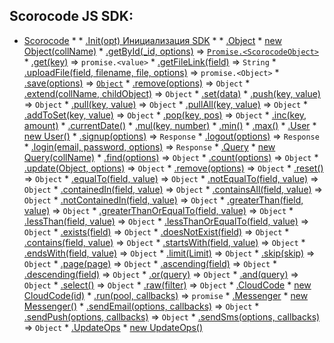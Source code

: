 ## Scorocode JS SDK: 

* [Scorocode](Scorocode.md#Scorocode)
    * 
        * [.Init(opt) Инициализация SDK](Scorocode.md#Scorocode+Init)
    * 
        * [.Object](Scorocode.Object.md#Scorocode.Object)
            * [new Object(collName)](Scorocode.Object.md#new_Scorocode.Object_new)
            * [.getById(_id, options)](Scorocode.Object.md#Scorocode.Object+getById) ⇒ <code>[Promise.&lt;ScorocodeObject&gt;](#Scorocode.Object)</code>
            * [.get(key)](Scorocode.Object.md#Scorocode.Object+get) ⇒ <code>promise.&lt;value&gt;</code>
            * [.getFileLink(field)](Scorocode.Object.md#Scorocode.Object+getFileLink) ⇒ <code>String</code>
            * [.uploadFile(field, filename, file, options)](Scorocode.Object.md#Scorocode.Object+uploadFile) ⇒ <code>promise.&lt;Object&gt;</code>
            * [.save(options)](Scorocode.Object.md#Scorocode.Object+save) ⇒ <code>[Object](#Scorocode.Object)</code>
            * [.remove(options)](Scorocode.Object.md#Scorocode.Object+remove) ⇒ <code>Object</code>
            * [.extend(collName, childObject)](Scorocode.Object.md#Scorocode.Object+extend) ⇒ <code>Object</code>
            * [.set(data)](Scorocode.Object.md#Scorocode.Object+set)
            * [.push(key, value)](Scorocode.Object.md#Scorocode.Object+push) ⇒ <code>Object</code>
            * [.pull(key, value)](Scorocode.Object.md#Scorocode.Object+pull) ⇒ <code>Object</code>
            * [.pullAll(key, value)](Scorocode.Object.md#Scorocode.Object+pullAll) ⇒ <code>Object</code>
            * [.addToSet(key, value)](Scorocode.Object.md#Scorocode.Object+addToSet) ⇒ <code>Object</code>
            * [.pop(key, pos)](Scorocode.Object.md#Scorocode.Object+pop) ⇒ <code>Object</code>
            * [.inc(key, amount)](Scorocode.Object.md#Scorocode.Object+inc)
            * [.currentDate()](Scorocode.Object.md#Scorocode.Object+currentDate)
            * [.mul(key, number)](Scorocode.Object.md#Scorocode.Object+mul)
            * [.min()](Scorocode.Object.md#Scorocode.Object+min)
            * [.max()](Scorocode.Object.md#Scorocode.Object+max)
        * [.User](Scorocode.User.md#Scorocode.User)
            * [new User()](Scorocode.User.md#new_Scorocode.User_new)
            * [.signup(options)](Scorocode.User.md#Scorocode.User+signup) ⇒ <code>Response</code>
            * [.logout(options)](Scorocode.User.md#Scorocode.User+logout) ⇒ <code>Response</code>
            * [.login(email, password, options)](Scorocode.User.md#Scorocode.User+login) ⇒ <code>Response</code>
        * [.Query](Scorocode.Query.md#Scorocode.Query)
            * [new Query(collName)](Scorocode.Query.md#new_Scorocode.Query_new)
            * [.find(options)](Scorocode.Query.md#Scorocode.Query+find) ⇒ <code>Object</code>
            * [.count(options)](Scorocode.Query.md#Scorocode.Query+count) ⇒ <code>Object</code>
            * [.update(Object, options)](Scorocode.Query.md#Scorocode.Query+update) ⇒ <code>Object</code>
            * [.remove(options)](Scorocode.Query.md#Scorocode.Query+remove) ⇒ <code>Object</code>
            * [.reset()](Scorocode.Query.md#Scorocode.Query+reset) ⇒ <code>Object</code>
            * [.equalTo(field, value)](Scorocode.Query.md#Scorocode.Query+equalTo) ⇒ <code>Object</code>
            * [.notEqualTo(field, value)](Scorocode.Query.md#Scorocode.Query+notEqualTo) ⇒ <code>Object</code>
            * [.containedIn(field, value)](Scorocode.Query.md#Scorocode.Query+containedIn) ⇒ <code>Object</code>
            * [.containsAll(field, value)](Scorocode.Query.md#Scorocode.Query+containsAll) ⇒ <code>Object</code>
            * [.notContainedIn(field, value)](Scorocode.Query.md#Scorocode.Query+notContainedIn) ⇒ <code>Object</code>
            * [.greaterThan(field, value)](Scorocode.Query.md#Scorocode.Query+greaterThan) ⇒ <code>Object</code>
            * [.greaterThanOrEqualTo(field, value)](Scorocode.Query.md#Scorocode.Query+greaterThanOrEqualTo) ⇒ <code>Object</code>
            * [.lessThan(field, value)](Scorocode.Query.md#Scorocode.Query+lessThan) ⇒ <code>Object</code>
            * [.lessThanOrEqualTo(field, value)](Scorocode.Query.md#Scorocode.Query+lessThanOrEqualTo) ⇒ <code>Object</code>
            * [.exists(field)](Scorocode.Query.md#Scorocode.Query+exists) ⇒ <code>Object</code>
            * [.doesNotExist(field)](Scorocode.Query.md#Scorocode.Query+doesNotExist) ⇒ <code>Object</code>
            * [.contains(field, value)](Scorocode.Query.md#Scorocode.Query+contains) ⇒ <code>Object</code>
            * [.startsWith(field, value)](Scorocode.Query.md#Scorocode.Query+startsWith) ⇒ <code>Object</code>
            * [.endsWith(field, value)](Scorocode.Query.md#Scorocode.Query+endsWith) ⇒ <code>Object</code>
            * [.limit(Limit)](Scorocode.Query.md#Scorocode.Query+limit) ⇒ <code>Object</code>
            * [.skip(skip)](Scorocode.Query.md#Scorocode.Query+skip) ⇒ <code>Object</code>
            * [.page(page)](Scorocode.Query.md#Scorocode.Query+page) ⇒ <code>Object</code>
            * [.ascending(field)](Scorocode.Query.md#Scorocode.Query+ascending) ⇒ <code>Object</code>
            * [.descending(field)](Scorocode.Query.md#Scorocode.Query+descending) ⇒ <code>Object</code>
            * [.or(query)](Scorocode.Query.md#Scorocode.Query+or) ⇒ <code>Object</code>
            * [.and(query)](Scorocode.Query.md#Scorocode.Query+and) ⇒ <code>Object</code>
            * [.select()](Scorocode.Query.md#Scorocode.Query+select) ⇒ <code>Object</code>
            * [.raw(filter)](Scorocode.Query.md#Scorocode.Query+raw) ⇒ <code>Object</code>
        * [.CloudCode](Scorocode.CloudCode.md#Scorocode.CloudCode)
            * [new CloudCode(id)](Scorocode.CloudCode.md#new_Scorocode.CloudCode_new)
            * [.run(pool, callbacks)](Scorocode.CloudCode.md#Scorocode.CloudCode+run) ⇒ <code>promise</code>
        * [.Messenger](Scorocode.Messenger.md#Scorocode.Messenger)
            * [new Messenger()](Scorocode.Messenger.md#new_Scorocode.Messenger_new)
            * [.sendEmail(options, callbacks)](Scorocode.Messenger.md#Scorocode.Messenger+sendEmail) ⇒ <code>Object</code>
            * [.sendPush(options, callbacks)](Scorocode.Messenger.md#Scorocode.Messenger+sendPush) ⇒ <code>Object</code>
            * [.sendSms(options, callbacks)](Scorocode.Messenger.md#Scorocode.Messenger+sendSms) ⇒ <code>Object</code>
        * [.UpdateOps](Scorocode.UpdateOps.md#Scorocode.UpdateOps)
            * [new UpdateOps()](Scorocode.UpdateOps.md#new_Scorocode.UpdateOps_new)


